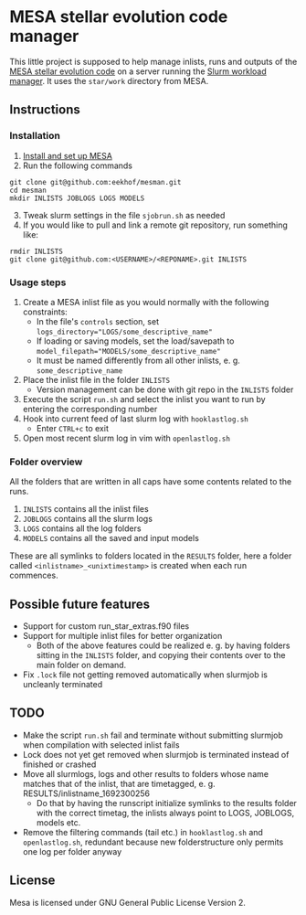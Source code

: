 MESA stellar evolution code manager
===================================
This little project is supposed to help manage inlists, runs and outputs of the [MESA stellar evolution code](https://mesastar.org/) on a server running the [Slurm workload manager](https://slurm.schedmd.com/). It uses the `star/work` directory from MESA.

Instructions
------------
### Installation
1) [Install and set up MESA](https://docs.mesastar.org/en/24.08.1/installation.html)
2) Run the following commands
```
git clone git@github.com:eekhof/mesman.git
cd mesman
mkdir INLISTS JOBLOGS LOGS MODELS
```
3) Tweak slurm settings in the file `sjobrun.sh` as needed
4) If you would like to pull and link a remote git repository, run something like:
```
rmdir INLISTS
git clone git@github.com:<USERNAME>/<REPONAME>.git INLISTS
```

### Usage steps
1) Create a MESA inlist file as you would normally with the following constraints:
    - In the file's `controls` section, set `logs_directory="LOGS/some_descriptive_name"`
    - If loading or saving models, set the load/savepath to `model_filepath="MODELS/some_descriptive_name"`
    - It must be named differently from all other inlists, e. g. `some_descriptive_name`
2) Place the inlist file in the folder `INLISTS`
    - Version management can be done with git repo in the `INLISTS` folder
3) Execute the script `run.sh` and select the inlist you want to run by entering the corresponding number
4) Hook into current feed of last slurm log with `hooklastlog.sh`
    - Enter `CTRL+c` to exit
4) Open most recent slurm log in vim with `openlastlog.sh`

### Folder overview
All the folders that are written in all caps have some contents related to the runs.
1) `INLISTS` contains all the inlist files
4) `JOBLOGS` contains all the slurm logs
2) `LOGS` contains all the log folders
3) `MODELS` contains all the saved and input models

These are all symlinks to folders located in the `RESULTS` folder, here a folder called `<inlistname>_<unixtimestamp>` is created when each run commences.


Possible future features
------------------------
- Support for custom run_star_extras.f90 files
- Support for multiple inlist files for better organization
    - Both of the above features could be realized e. g. by having folders sitting in the `INLISTS` folder, and copying their contents over to the main folder on demand.
- Fix `.lock` file not getting removed automatically when slurmjob is uncleanly terminated


TODO
----
- Make the script `run.sh` fail and terminate without submitting slurmjob when compilation with selected inlist fails
- Lock does not yet get removed when slurmjob is terminated instead of finished or crashed
- Move all slurmlogs, logs and other results to folders whose name matches that of the inlist, that are timetagged, e. g. RESULTS/inlistname_1692300256
    - Do that by having the runscript initialize symlinks to the results folder with the correct timetag, the inlists always point to LOGS, JOBLOGS, models etc.
- Remove the filtering commands (tail etc.) in `hooklastlog.sh` and `openlastlog.sh`, redundant because new folderstructure only permits one log per folder anyway

License
-------
Mesa is licensed under GNU General Public License Version 2.
